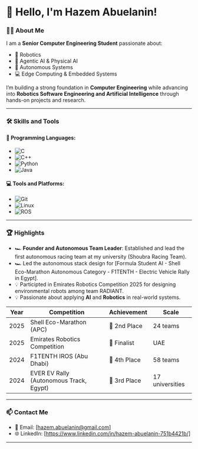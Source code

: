 # 👋 Hello, I'm Hazem Abuelanin!

### 👨‍💻 **About Me**
I am a **Senior Computer Engineering Student** passionate about:
- 🤖 Robotics
- 🤖 Agentic AI & Physical AI
- 🧠 Autonomous Systems
- 💻 Edge Computing & Embedded Systems

I’m building a strong foundation in **Computer Engineering** while advancing into **Robotics Software Engineering and Artificial Intelligence** through hands-on projects and research.

---

### 🛠️ **Skills and Tools**
#### 🚀 Programming Languages:
- ![C](https://img.shields.io/badge/-C-A8B9CC?style=flat-square&logo=c&logoColor=white)
- ![C++](https://img.shields.io/badge/-C++-00599C?style=flat-square&logo=c%2B%2B&logoColor=white)
- ![Python](https://img.shields.io/badge/-Python-3776AB?style=flat-square&logo=python&logoColor=white)
- ![Java](https://img.shields.io/badge/-Java-007396?style=flat-square&logo=java&logoColor=white)

#### 💻 Tools and Platforms:
- ![Git](https://img.shields.io/badge/-Git-F05032?style=flat-square&logo=git&logoColor=white)
- ![Linux](https://img.shields.io/badge/-Linux-FCC624?style=flat-square&logo=linux&logoColor=black)
- ![ROS](https://img.shields.io/badge/-ROS-22314E?style=flat-square&logo=ros&logoColor=white)

---

### 🏆 **Highlights**
- 🏎️ **Founder and Autonomous Team Leader**: Established and lead the first autonomous racing team at my university (Shoubra Racing Team).
- 🏎️ Led the autonomous stack design for [Formula Student AI - Shell Eco-Marathon Autonomous Category - F1TENTH - Electric Vehicle Rally in Egypt].
- 💡 Participted in Emirates Robotics Competition 2025 for designing environmental robots among team RADIANT.
- 💡 Passionate about applying **AI** and **Robotics** in real-world systems. 

| Year | Competition | Achievement | Scale |
|------|-------------|-------------|-------|
| 2025 | Shell Eco-Marathon (APC) | 🥈 2nd Place | 24 teams |
| 2025 | Emirates Robotics Competition | 🤖 Finalist | UAE |
| 2024 | F1TENTH IROS (Abu Dhabi) | 🏅 4th Place | 58 teams |
| 2024 | EVER EV Rally (Autonomous Track, Egypt) | 🥉 3rd Place | 17 universities |
---

### 📫 **Contact Me**
- 📧 Email: [hazem.abuelanin@gmail.com]  
- 🌐 LinkedIn: [https://www.linkedin.com/in/hazem-abuelanin-751b4421b/]  

---
